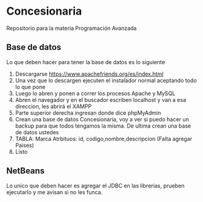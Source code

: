 # Concesionaria
Repositorio para la materia Programación Avanzada

## Base de datos

Lo que deben hacer para tener la base de datos es lo siguiente

1. Descargarse https://www.apachefriends.org/es/index.html
2. Una vez que lo descargen ejecuten el instalador normal aceptando todo lo que pone
3. Luego lo abren y ponen a correr los procesos Apache y MySQL
4. Abren el navegador y en el buscador escriben localhost y van a esa direccion, les abrirá el XAMPP
5. Parte superior derecha ingresan donde dice phpMyAdmin
6. Crean una base de datos Concesionaria, voy a ver si puedo hacer un backup para que todos tengamos la misma. De ultima crean una base de datos ustedes
7. TABLA: Marca Atrbituos: id, codigo,nombre,descripcion (Falta agregar Paises)
8. Listo


## NetBeans

Lo unico que deben hacer es agregar el JDBC en las librerias, prueben ejecutarlo y me avisan si no les funca.
